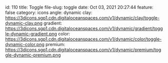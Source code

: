 id: 110
title: Toggle 
file-slug: toggle
date: Oct 03, 2021 20:27:44
feature: false
category: icons
angle: dynamic
clay: https://3dicons.sgp1.cdn.digitaloceanspaces.com/v1/dynamic/clay/toggle-dynamic-clay.png
gradient: https://3dicons.sgp1.cdn.digitaloceanspaces.com/v1/dynamic/gradient/toggle-dynamic-gradient.png
color: https://3dicons.sgp1.cdn.digitaloceanspaces.com/v1/dynamic/color/toggle-dynamic-color.png
premium: https://3dicons.sgp1.cdn.digitaloceanspaces.com/v1/dynamic/premium/toggle-dynamic-premium.png
